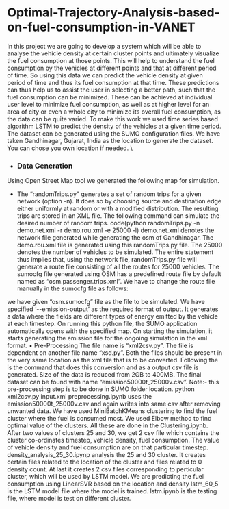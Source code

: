 # Optimal-Trajectory-Analysis-based-on-fuel-consumption-in-VANET
In this project we are going to develop a system which will be able to analyse the vehicle density at certain cluster points and ultimately visualize the fuel consumption at those points. This will help to understand the fuel consumption by the vehicles at different points and that at different period of time. So using this data we can predict the vehicle density at given period of time and thus its fuel consumption at that time. These predictions can thus help us to assist the user in selecting a better path, such that the fuel consumption can be minimized. These can be achieved at individual user level to minimize fuel consumption, as well as at higher level for an area of city or even a whole city to minimize its overall fuel consumption, as the data can be quite varied. To make this work we used time series based algorithm LSTM to predict the density of the vehicles at a given time period.
The dataset can be generated using the SUMO configuration files. We have taken Gandhinagar, Gujarat, India as the location to generate the dataset. You can chose you own location if needed. \

* ### Data Generation
Using Open Street Map tool we generated the following map for simulation.
 * The “randomTrips.py" generates a set of random trips for a given network (option -n). It does so by choosing source and destination edge either uniformly at random or with a modified distribution. The resulting trips are stored in an XML file. The following command can simulate the desired number of random trips.
 code(python randomTrips.py -n demo.net.xml -r demo.rou.xml -e 25000 -l)
demo.net.xml denotes the network file generated while generating the osm of Gandhinagar. The demo.rou.xml file is generated using this randomTrips.py file. The 25000 denotes the number of vehicles to be simulated. The entire statement thus implies that, using the network file, randomTrips.py file will generate a route file consisting of all the routes for 25000 vehicles.
The sumocfg file generated using OSM has a predefined route file by default named as “osm.passenger.trips.xml”. We have to change the route file manually in the sumocfg file as follows:
 
we have given “osm.sumocfg” file as the file to be simulated. We have specified ‘--emission-output’ as the required format of output. It generates a data where the fields are different types of energy emitted by the vehicle at each timestep. On running this python file, the SUMO application automatically opens with the specified map. On starting the simulation, it starts generating the emission file for the ongoing simulation in the xml format.
•	Pre-Processing
The file name is “xml2csv.py”. The file is dependent on another file name “xsd.py”. Both the files should be present in the very same location as the xml file that is to be converted. Following the is the command that does this conversion and as a output csv file is generated. Size of the data is reduced from 2GB to 400MB. The final dataset can be found with name “emission50000t_25000v.csv”. 
Note:- this pre-processing step is to be done in SUMO folder location.
python xml2csv.py input.xml
preprocessing.ipynb uses the emission50000t_25000v.csv and again writes into same csv after removing unwanted data.
We have used MiniBatchKMeans clustering to find the fuel cluster where the fuel is consumed most. We used Elbow method to find optimal value of the clusters. All these are done in the Clustering.ipynb. After two values of clusters 25 and 30, we get 2 csv file which contains the cluster co-ordinates timestep, vehicle density, fuel consumption. The value of vehicle density and fuel consumption are on that particular timestep. 
density_analysis_25_30.ipynp analysis the 25 and 30 cluster. It creates certain files related to the location of the cluster and files related to 0 density count. At last it creates 2 csv files corresponding to perticular cluster, which will be used by LSTM model.
We are predicting the fuel consumption using LinearSVR based on the location and density
lstm_60_5 is the LSTM model file where the model is trained.
lstm.ipynb is the testing file, where model is test on different cluster. 
